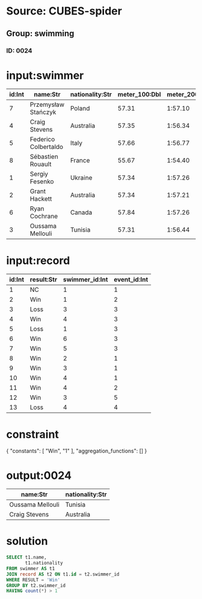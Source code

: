 # Source: CUBES-spider
## Group: swimming
### ID: 0024

# input:swimmer

| id:Int | name:Str | nationality:Str | meter_100:Dbl | meter_200:Str | meter_300:Str | meter_400:Str | meter_500:Str | meter_600:Str | meter_700:Str | time:Str |
|---|---|---|---|---|---|---|---|---|---|---|
| 7 | Przemysław Stańczyk | Poland | 57.31 | 1:57.10 | 2:56.02 | 3:55.36 | 4:54.21 | 5:52.59 | 6:50.91 | 7:47.91 |
| 4 | Craig Stevens | Australia | 57.35 | 1:56.34 | 2:55.90 | 3:55.72 | 4:55.08 | 5:54.45 | 6:52.69 | 7:48.67 |
| 5 | Federico Colbertaldo | Italy | 57.66 | 1:56.77 | 2:56.04 | 3:55.37 | 4:54.48 | 5:53.53 | 6:52.58 | 7:49.98 |
| 8 | Sébastien Rouault | France | 55.67 | 1:54.40 | 2:53.46 | 3:52.93 | 4:52.85 | 5:53.03 | 6:53.34 | 7:52.04 |
| 1 | Sergiy Fesenko | Ukraine | 57.34 | 1:57.26 | 2:57.10 | 3:57.12 | 4:57.03 | 5:56.31 | 6:55.07 | 7:53.43 |
| 2 | Grant Hackett | Australia | 57.34 | 1:57.21 | 2:56.95 | 3:57.00 | 4:56.96 | 5:57.10 | 6:57.44 | 7:55.39 |
| 6 | Ryan Cochrane | Canada | 57.84 | 1:57.26 | 2:56.64 | 3:56.34 | 4:56.15 | 5:56.99 | 6:57.69 | 7:56.56 |
| 3 | Oussama Mellouli | Tunisia | 57.31 | 1:56.44 | 2:55.94 | 3:55.49 | 4:54.19 | 5:52.92 | 6:50.80 | 7:46.95 |

# input:record

| id:Int | result:Str | swimmer_id:Int | event_id:Int |
|---|---|---|---|
| 1 | NC | 1 | 1 |
| 2 | Win | 1 | 2 |
| 3 | Loss | 3 | 3 |
| 4 | Win | 4 | 3 |
| 5 | Loss | 1 | 3 |
| 6 | Win | 6 | 3 |
| 7 | Win | 5 | 3 |
| 8 | Win | 2 | 1 |
| 9 | Win | 3 | 1 |
| 10 | Win | 4 | 1 |
| 11 | Win | 4 | 2 |
| 12 | Win | 3 | 5 |
| 13 | Loss | 4 | 4 |

# constraint

{
  "constants": [
    "Win",
    "1"
  ],
  "aggregation_functions": []
}

# output:0024

| name:Str | nationality:Str |
|---|---|
| Oussama Mellouli | Tunisia |
| Craig Stevens | Australia |

# solution

```sql
SELECT t1.name,
       t1.nationality
FROM swimmer AS t1
JOIN record AS t2 ON t1.id = t2.swimmer_id
WHERE RESULT = 'Win'
GROUP BY t2.swimmer_id
HAVING count(*) > 1
```

